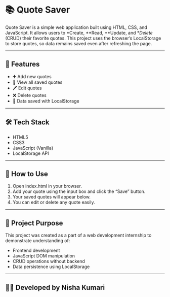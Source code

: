 # 📚 Quote Saver

Quote Saver is a simple web application built using HTML, CSS, and JavaScript. It allows users to *Create, **Read, **Update, and **Delete* (CRUD) their favorite quotes. This project uses the browser’s LocalStorage to store quotes, so data remains saved even after refreshing the page.

---

## 🔧 Features

- ➕ Add new quotes  
- 👀 View all saved quotes  
- 🖊️ Edit quotes  
- ❌ Delete quotes  
- 💾 Data saved with LocalStorage

---

## 🛠️ Tech Stack

- HTML5  
- CSS3  
- JavaScript (Vanilla)  
- LocalStorage API

---

## 🚀 How to Use

1. Open index.html in your browser.  
2. Add your quote using the input box and click the “Save” button.  
3. Your saved quotes will appear below.  
4. You can edit or delete any quote easily.

---

## 📁 Project Purpose

This project was created as a part of a web development internship to demonstrate understanding of:

- Frontend development  
- JavaScript DOM manipulation  
- CRUD operations without backend  
- Data persistence using LocalStorage

---

## 👩‍💻 Developed by Nisha Kumari
